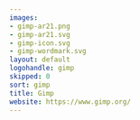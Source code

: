 ```yaml
---
images:
- gimp-ar21.png
- gimp-ar21.svg
- gimp-icon.svg
- gimp-wordmark.svg
layout: default
logohandle: gimp
skipped: 0
sort: gimp
title: Gimp
website: https://www.gimp.org/
---
```

